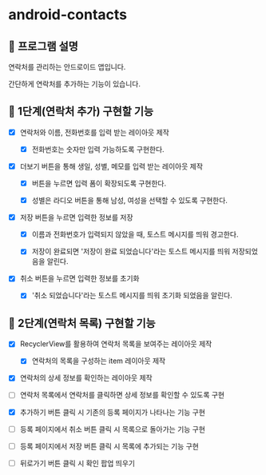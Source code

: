 # android-contacts

## 📄 프로그램 설명

연락처를 관리하는 안드로이드 앱입니다.

간단하게 연락처를 추가하는 기능이 있습니다.

## 🎯 1단계(연락처 추가) 구현할 기능

- [X] 연락처와 이름, 전화번호를 입력 받는 레이아웃 제작

    - [X] 전화번호는 숫자만 입력 가능하도록 구현한다.

- [X] 더보기 버튼을 통해 생일, 성별, 메모를 입력 받는 레이아웃 제작

    - [X] 버튼을 누르면 입력 폼이 확장되도록 구현한다.

    - [X] 성별은 라디오 버튼을 통해 남성, 여성을 선택할 수 있도록 구현한다.

- [X] 저장 버튼을 누르면 입력한 정보를 저장
    
    - [X] 이름과 전화번호가 입력되지 않았을 때, 토스트 메시지를 띄워 경고한다.
  
    - [X] 저장이 완료되면 '저장이 완료 되었습니다'라는 토스트 메시지를 띄워 저장되었음을 알린다.

- [X] 취소 버튼을 누르면 입력한 정보를 초기화

    - [X] '취소 되었습니다'라는 토스트 메시지를 띄워 초기화 되었음을 알린다.

## 🎯 2단계(연락처 목록) 구현할 기능

- [X] RecyclerView를 활용하여 연락처 목록을 보여주는 레이아웃 제작

    - [X] 연락처의 목록을 구성하는 item 레이아웃 제작

- [X] 연락처의 상세 정보를 확인하는 레이아웃 제작

- [ ] 연락처 목록에서 연락처를 클릭하면 상세 정보를 확인할 수 있도록 구현

- [X] 추가하기 버튼 클릭 시 기존의 등록 페이지가 나타나는 기능 구현

- [ ] 등록 페이지에서 취소 버튼 클릭 시 목록으로 돌아가는 기능 구현

- [ ] 등록 페이지에서 저장 버튼 클릭 시 목록에 추가되는 기능 구현

- [ ] 뒤로가기 버튼 클릭 시 확인 팝업 띄우기